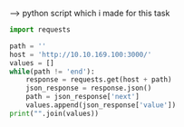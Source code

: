 
--> python script which i made for this task 

```py
import requests 

path = ''
host = 'http://10.10.169.100:3000/'
values = []
while(path != 'end'):
	response = requests.get(host + path)
	json_response = response.json()
	path = json_response['next']
	values.append(json_response['value'])
print("".join(values))	
```


